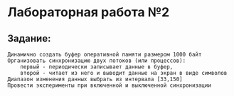 # Лабораторная работа №2


## Задание:
    Динамично создать буфер оперативной памяти размером 1000 байт
    Организовать синхронизацию двух потоков (или процессов):
        первый - периодически записывает данные в буфер,
        второй - читает из него и выводит данные на экран в виде символов
    Диапазон изменения данных выбрать из интервала [33,150]
    Провести эксперименты при включенной и выключенной синхронизации